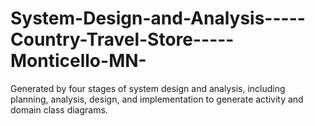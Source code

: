 # System-Design-and-Analysis-----Country-Travel-Store-----Monticello-MN-
Generated by four stages of system design and analysis, including planning, analysis, design, and implementation to generate activity and domain class diagrams.
